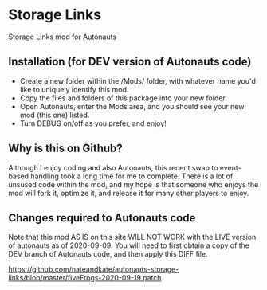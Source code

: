 # Storage Links
Storage Links mod for Autonauts

## Installation (for DEV version of Autonauts code)
 - Create a new folder within the /Mods/ folder, with whatever name you'd like to uniquely identify this mod.
 - Copy the files and folders of this package into your new folder.
 - Open Autonauts, enter the Mods area, and you should see your new mod (this one) listed.
 - Turn DEBUG on/off as you prefer, and enjoy!
 
## Why is this on Github?
Although I enjoy coding and also Autonauts, this recent swap to event-based handling took a long time for me to complete. There is a lot of unsused code within the mod, and my hope is that someone who enjoys the mod will fork it, optimize it, and release it for many other players to enjoy.

## Changes required to Autonauts code
Note that this mod AS IS on this site WILL NOT WORK with the LIVE version of autonauts as of 2020-09-09. You will need to first obtain a copy of the DEV branch of Autonauts code, and then apply this DIFF file.

https://github.com/nateandkate/autonauts-storage-links/blob/master/fiveFrogs-2020-09-19.patch
 
